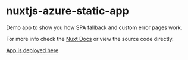 # nuxtjs-azure-static-app

Demo app to show you how SPA fallback and custom error pages work. 

For more info check the [Nuxt Docs](https://nuxtjs.org/faq/deployment-azure-static-web-apps) or view the source code directly.

[App is deployed here](https://agreeable-plant-08801db1e.azurestaticapps.net/)
